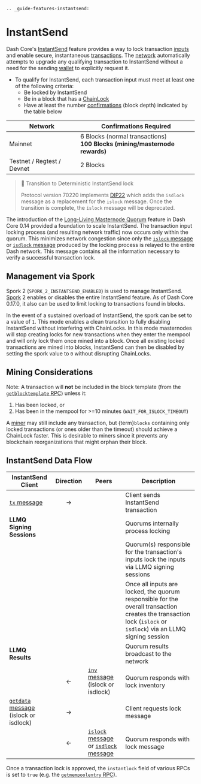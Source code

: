 ```{eval-rst}
.. _guide-features-instantsend:
```

# InstantSend

Dash Core's [InstantSend](../resources/glossary.md#instantsend) feature provides a way to lock transaction [inputs](../resources/glossary.md#input) and enable secure, instantaneous [transactions](../resources/glossary.md#transaction). The [network](../resources/glossary.md#network) automatically attempts to upgrade any qualifying transaction to InstantSend without a need for the sending [wallet](../resources/glossary.md#wallet) to explicitly request it.

* To qualify for InstantSend, each transaction input must meet at least one of the following criteria:
  * Be locked by InstantSend
  * Be in a block that has a [ChainLock](../resources/glossary.md#chainlock)
  * Have at least the number [confirmations](../resources/glossary.md#confirmations) (block depth) indicated by the table below

| **Network** | **Confirmations Required** |
| --- | --- |
| Mainnet | 6 Blocks (normal transactions)<br>**100 Blocks (mining/masternode rewards)** |
| Testnet / Regtest / Devnet | 2 Blocks |

> 📘 Transition to Deterministic InstantSend lock
>
> Protocol version 70220 implements [DIP22](https://github.com/dashpay/dips/blob/master/dip-0022.md) which adds the `isdlock` message as a replacement for the `islock` message. Once the transition is complete, the `islock` message will be deprecated.

The introduction of the [Long-Living Masternode Quorum](../resources/glossary.md#long-living-masternode-quorum) feature in Dash Core 0.14 provided a foundation to scale InstantSend. The transaction input locking process (and resulting network traffic) now occurs only within the quorum. This minimizes network congestion since only the [`islock` message](../reference/p2p-network-instantsend-messages.md#islock) or [`isdlock` message](../reference/p2p-network-instantsend-messages.md#isdlock) produced by the locking process is relayed to the entire Dash network. This message contains all the information necessary to verify a successful transaction lock.

## Management via Spork

Spork 2 (`SPORK_2_INSTANTSEND_ENABLED`) is used to manage InstantSend. [Spork](../resources/glossary.md#spork) 2 enables or disables the entire InstantSend feature. As of Dash Core 0.17.0, it also can be used to limit locking to transactions found in blocks.

In the event of a sustained overload of InstantSend, the spork can be set to a value of `1`. This mode enables a clean transition to fully disabling InstantSend without interfering with ChainLocks. In this mode masternodes will stop creating locks for new transactions when they enter the mempool and will only lock them once mined into a block. Once all existing locked transactions are mined into blocks, InstantSend can then be disabled by setting the spork value to `0` without disrupting ChainLocks.

## Mining Considerations

Note: A transaction will **not** be included in the block template (from the [`getblocktemplate` RPC](../api/remote-procedure-calls-mining.md#getblocktemplate)) unless it:

 1. Has been locked, or
 2. Has been in the mempool for >=10 minutes (`WAIT_FOR_ISLOCK_TIMEOUT`)

A [miner](../resources/glossary.md#miner) may still include any transaction, but {term}`blocks` containing only locked transactions (or ones older than the timeout) should achieve a ChainLock faster. This is desirable to miners since it prevents any blockchain reorganizations that might orphan their block.

## InstantSend Data Flow

| **InstantSend Client** | **Direction**  | **Peers**   | **Description** |
| --- | :---: | --- | --- |
| [`tx` message](../reference/p2p-network-data-messages.md#tx)                | → |                         | Client sends InstantSend transaction
| **LLMQ Signing Sessions**   |   |                         | Quorums internally process locking |
|                             |   |                         | Quorum(s) responsible for the transaction's inputs lock the inputs via LLMQ signing sessions
|                             |   |                         | Once all inputs are locked, the quorum responsible for the overall transaction creates the transaction lock (`islock` or `isdlock`) via an LLMQ signing session
| **LLMQ Results**             |   |                         | Quorum results broadcast to the network |
|                             | ← | [`inv` message](../reference/p2p-network-data-messages.md#inv) (islock or isdlock)  | Quorum responds with lock inventory
| [`getdata` message](../reference/p2p-network-data-messages.md#getdata) (islock or isdlock)  | → |                         | Client requests lock message
|                             | ← | [`islock` message](../reference/p2p-network-instantsend-messages.md#islock) or [`isdlock` message](../reference/p2p-network-instantsend-messages.md#isdlock)        | Quorum responds with lock message

Once a transaction lock is approved, the `instantlock` field of various RPCs is set to `true` (e.g. the [`getmempoolentry` RPC](../api/remote-procedure-calls-blockchain.md#getmempoolentry)).

